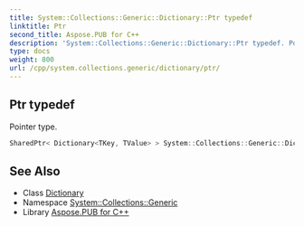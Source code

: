```yaml
---
title: System::Collections::Generic::Dictionary::Ptr typedef
linktitle: Ptr
second_title: Aspose.PUB for C++
description: 'System::Collections::Generic::Dictionary::Ptr typedef. Pointer type in C++.'
type: docs
weight: 800
url: /cpp/system.collections.generic/dictionary/ptr/
---
```

## Ptr typedef


Pointer type.

```cpp
SharedPtr< Dictionary<TKey, TValue> > System::Collections::Generic::Dictionary< TKey, TValue >::Ptr
```

## See Also

* Class [Dictionary](../)
* Namespace [System::Collections::Generic](../../)
* Library [Aspose.PUB for C++](../../../)
